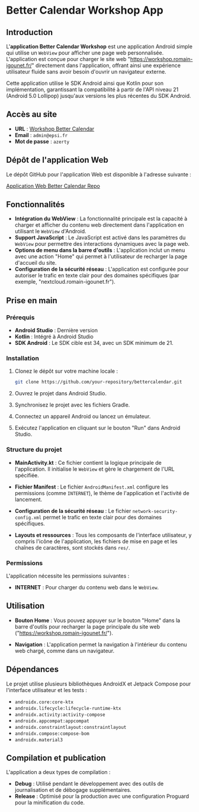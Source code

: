 # Better Calendar Workshop App

## Introduction

L'**application Better Calendar Workshop** est une application Android simple qui utilise un `WebView` pour afficher une page web personnalisée. L'application est conçue pour charger le site web "https://workshop.romain-igounet.fr/" directement dans l'application, offrant ainsi une expérience utilisateur fluide sans avoir besoin d'ouvrir un navigateur externe.

Cette application utilise le SDK Android ainsi que Kotlin pour son implémentation, garantissant la compatibilité à partir de l'API niveau 21 (Android 5.0 Lollipop) jusqu'aux versions les plus récentes du SDK Android.


## Accès au site

- **URL** : [Workshop Better Calendar](https://workshop.romain-igounet.fr/)
- **Email** : `admin@epsi.fr`
- **Mot de passe** : `azerty`


## Dépôt de l'application Web

Le dépôt GitHub pour l'application Web est disponible à l'adresse suivante :

[Application Web Better Calendar Repo](https://github.com/BlaCkMatiK/better_calendar)

## Fonctionnalités

- **Intégration du WebView** : La fonctionnalité principale est la capacité à charger et afficher du contenu web directement dans l'application en utilisant le `WebView` d'Android.
- **Support JavaScript** : Le JavaScript est activé dans les paramètres du `WebView` pour permettre des interactions dynamiques avec la page web.
- **Options de menu dans la barre d'outils** : L'application inclut un menu avec une action "Home" qui permet à l'utilisateur de recharger la page d'accueil du site.
- **Configuration de la sécurité réseau** : L'application est configurée pour autoriser le trafic en texte clair pour des domaines spécifiques (par exemple, "nextcloud.romain-igounet.fr").

## Prise en main

### Prérequis

- **Android Studio** : Dernière version
- **Kotlin** : Intégré à Android Studio
- **SDK Android** : Le SDK cible est 34, avec un SDK minimum de 21.

### Installation

1. Clonez le dépôt sur votre machine locale :
   ```bash
   git clone https://github.com/your-repository/bettercalendar.git
   ```

2. Ouvrez le projet dans Android Studio.

3. Synchronisez le projet avec les fichiers Gradle.

4. Connectez un appareil Android ou lancez un émulateur.

5. Exécutez l'application en cliquant sur le bouton "Run" dans Android Studio.

### Structure du projet

- **MainActivity.kt** : Ce fichier contient la logique principale de l'application. Il initialise le `WebView` et gère le chargement de l'URL spécifiée.
  
- **Fichier Manifest** : Le fichier `AndroidManifest.xml` configure les permissions (comme `INTERNET`), le thème de l'application et l'activité de lancement.
  
- **Configuration de la sécurité réseau** : Le fichier `network-security-config.xml` permet le trafic en texte clair pour des domaines spécifiques.

- **Layouts et ressources** : Tous les composants de l'interface utilisateur, y compris l'icône de l'application, les fichiers de mise en page et les chaînes de caractères, sont stockés dans `res/`.

### Permissions

L'application nécessite les permissions suivantes :
- **INTERNET** : Pour charger du contenu web dans le `WebView`.

## Utilisation

- **Bouton Home** : Vous pouvez appuyer sur le bouton "Home" dans la barre d'outils pour recharger la page principale du site web ("https://workshop.romain-igounet.fr/").
  
- **Navigation** : L'application permet la navigation à l'intérieur du contenu web chargé, comme dans un navigateur.

## Dépendances

Le projet utilise plusieurs bibliothèques AndroidX et Jetpack Compose pour l'interface utilisateur et les tests :
- `androidx.core:core-ktx`
- `androidx.lifecycle:lifecycle-runtime-ktx`
- `androidx.activity:activity-compose`
- `androidx.appcompat:appcompat`
- `androidx.constraintlayout:constraintlayout`
- `androidx.compose:compose-bom`
- `androidx.material3`

## Compilation et publication

L'application a deux types de compilation :
- **Debug** : Utilisé pendant le développement avec des outils de journalisation et de débogage supplémentaires.
- **Release** : Optimisé pour la production avec une configuration Proguard pour la minification du code.
